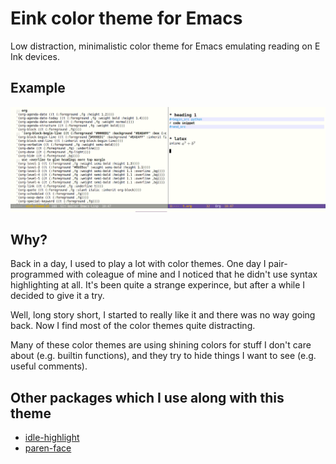 # Eink color theme for Emacs

Low distraction, minimalistic color theme for Emacs emulating reading
on E Ink devices.

## Example

![Example](./images/example.png)

## Why?

Back in a day, I used to play a lot with color themes. One day I
pair-programmed with coleague of mine and I noticed that he didn't use
syntax highlighting at all. It's been quite a strange experince, but
after a while I decided to give it a try.

Well, long story short, I started to really like it and there was no
way going back. Now I find most of the color themes quite distracting.

Many of these color themes are using shining colors for stuff I don't
care about (e.g. builtin functions), and they try to hide things I
want to see (e.g. useful comments).

## Other packages which I use along with this theme

- [idle-highlight](https://github.com/nonsequitur/idle-highlight-mode)
- [paren-face](https://github.com/tarsius/paren-face)
